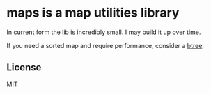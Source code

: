 # maps is a map utilities library

In current form the lib is incredibly small. I may build it up over time.

If you need a sorted map and require performance, consider a [btree](https://github.com/google/btree).

## License

MIT
